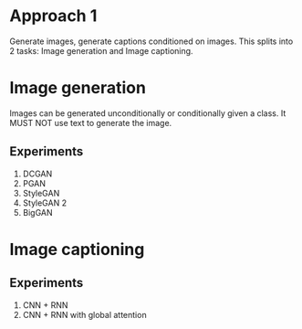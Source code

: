 # Approach 1
Generate images, generate captions conditioned on images.
This splits into 2 tasks: Image generation and Image captioning.

# Image generation
Images can be generated unconditionally or conditionally given a class. It MUST NOT use text to generate the image.

## Experiments
1. DCGAN
2. PGAN
3. StyleGAN
4. StyleGAN 2
5. BigGAN

# Image captioning

## Experiments
1. CNN + RNN
2. CNN + RNN with global attention

